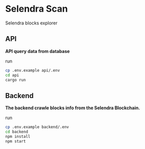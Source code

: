 # Selendra Scan

Selendra blocks explorer

## API

**API query data from database**

run
```sh
cp .env.example api/.env
cd api
cargo run
```

## Backend

**The backend crawle blocks info from the Selendra Blockchain.**

run
```sh
cp .env.example backend/.env
cd backend
npm install
npm start
```
